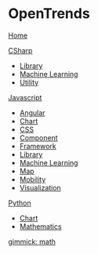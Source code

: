 # OpenTrends

[Home](index.md)

[CSharp]()

* [Library](doc/cs-library.md)
* [Machine Learning](doc/cs-ml.md)
* [Utility](doc/cs-utility.md)

[Javascript]()

* [Angular](doc/js-ng.md)
* [Chart](doc/js-chart.md)
* [CSS](doc/js-css.md)
* [Component](doc/js-component.md)
* [Framework](doc/js-framework.md)
* [Library](doc/js-library.md)
* [Machine Learning](doc/js-ml.md)
* [Map](doc/js-map.md)
* [Mobility](doc/js-mobility.md)
* [Visualization](doc/js-visualization.md)

[Python]()

* [Chart](doc/py-chart.md)
* [Mathematics](doc/py-math.md)

[gimmick: math]()
